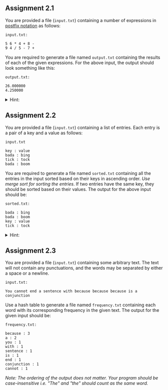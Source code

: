 ## Assignment 2.1
You are provided a file (`input.txt`) containing a number of expressions in [postfix notation](https://en.wikipedia.org/wiki/Reverse_Polish_notation#Explanation) as follows:

`input.txt:`
```
5 6 * 4 + 8 -
9 4 / 5 - 7 +
```

You are required to generate a file named `output.txt` containing the results of each of the given expressions. For the above input, the output should look something like this:

`output.txt:`
```
26.000000
4.250000
```

<details>
	<summary>Hint:</summary>
	Use Stack data structure
</details>


## Assignment 2.2
You are provided a file (`input.txt`) containing a list of entries. Each entry is a pair of a key and a value as follows:

`input.txt`
```
key : value
bada : bing
tick : tock
bada : boom
```

You are required to generate a file named `sorted.txt` containing all the entries in the input sorted based on their keys in ascending order. *Use merge sort for sorting the entries*. If two entries have the same key, they should be sorted based on their values. The output for the above input should be:

`sorted.txt:`
```
bada : bing
bada : boom
key : value
tick : tock
```

<details>
	<summary>Hint:</summary>
	Use an open chained hashtable to store the multiple entries of the same key.
</details>



## Assignment 2.3
You are provided a file (`input.txt`) containing some arbitrary text. The text will not contain any punctuations, and the words may be separated by either a space or a newline.

`input.txt:`
```
You cannot end a sentence with because because because is a conjunction
```

Use a hash table to generate a file named `frequency.txt` containing each word with its corresponding frequency in the given text. The output for the given input should be:

`frequency.txt:`
```
because : 3
a : 2
you : 1
with : 1
sentence : 1
is : 1
end : 1
conjunction : 1
cannot : 1
```

*Note: The ordering of the output does not matter. Your program should be case-insensitive i.e. "The" and "the" should count as the same word.* 